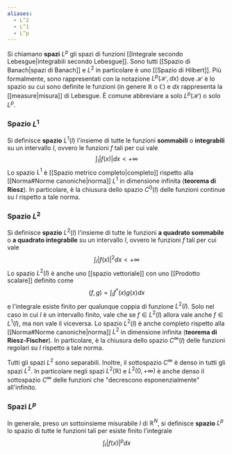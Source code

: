 ```yaml
---
aliases:
  - L^2
  - L^1
  - L^p
---
```

Si chiamano **spazi** $L^{p}$ gli spazi di funzioni [[Integrale secondo Lebesgue|integrabili secondo Lebesgue]]. Sono tutti [[Spazio di Banach|spazi di Banach]] e $L^{2}$ in particolare è uno [[Spazio di Hilbert]]. Più formalmente, sono rappresentati con la notazione $L^{p}(\mathcal{H},dx)$ dove $\mathcal{H}$ è lo spazio su cui sono definite le funzioni (in genere $\mathbb{R}$ o $\mathbb{C}$) e $dx$ rappresenta la [[measure|misura]] di Lebesgue. È comune abbreviare a solo $L^{p}(\mathcal{H})$ o solo $L^{p}$.
### Spazio $L^1$
Si definisce **spazio** $L^{1}(I)$ l'insieme di tutte le funzioni **sommabili** o **integrabili** su un intervallo $I$, ovvero le funzioni $f$ tali per cui vale
$$\int_{I}|f(x)|dx<+\infty$$
Lo spazio $L^{1}$ è [[Spazio metrico completo|completo]] rispetto alla [[Norma#Norme canoniche|norma]] $L^{1}$ in dimensione infinita (**teorema di Riesz**). In particolare, è la chiusura dello spazio $C^{0}(I)$ delle funzioni continue su $I$ rispetto a tale norma.
### Spazio $L^{2}$
Si definisce **spazio** $L^{2}(I)$ l'insieme di tutte le funzioni **a quadrato sommabile** o **a quadrato integrabile** su un intervallo $I$, ovvero le funzioni $f$ tali per cui vale
$$\int_{I}|f(x)|^{2}dx<+\infty$$
Lo spazio $L^{2}(I)$ è anche uno [[spazio vettoriale]] con uno [[Prodotto scalare]] definito come
$$(f,g)=\int_{I}f^{*}(x)g(x)dx$$
e l'integrale esiste finito per qualunque coppia di funzione $L^{2}(I)$. Solo nel caso in cui $I$ è un intervallo finito, vale che se $f\in L^{2}(I)$ allora vale anche $f\in L^{1}(I)$, ma non vale il viceversa. Lo spazio $L^{2}(I)$ è anche completo rispetto alla [[Norma#Norme canoniche|norma]] $L^{2}$ in dimensione infinita (**teorema di Riesz-Fischer**). In particolare, è la chiusura dello spazio $C^{\infty}(I)$ delle funzioni regolari su $I$ rispetto a tale norma.

Tutti gli spazi $L^{2}$ sono separabili. Inoltre, il sottospazio $C^{\infty}$ è denso in tutti gli spazi $L^{2}$. In particolare negli spazi $L^{2}(\mathbb{R})$ e $L^{2}(0,+\infty)$ è anche denso il sottospazio $C^{\infty}$ delle funzioni che "decrescono esponenzialmente" all'infinito.
### Spazi $L^{p}$
In generale, preso un sottoinsieme misurabile $I$ di $\mathbb{R}^{N}$, si definisce **spazio** $L^{p}$ lo spazio di tutte le funzioni tali per esiste finito l'integrale
$$\int_{I}|f(x)|^{p}dx$$
